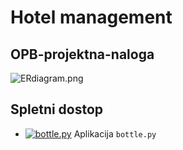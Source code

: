 # Hotel management
## OPB-projektna-naloga
![ERdiagram.png](https://github.com/UdirL18/LibMusic-OPB-Projektna-Naloga/blob/main/ER_diagram_Hotel_management.png)

## Spletni dostop
* [![bottle.py](https://mybinder.org/badge_logo.svg)](https://mybinder.org/v2/gh/UdirL18/Hotel_management-OPB-Projektna-Naloga/main?urlpath=proxy/8080/) Aplikacija `bottle.py`
